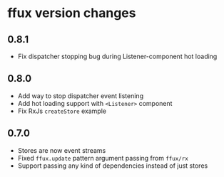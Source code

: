 # ffux version changes 

## 0.8.1

* Fix dispatcher stopping bug during Listener-component hot loading

## 0.8.0

* Add way to stop dispatcher event listening
* Add hot loading support with `<Listener>` component
* Fix RxJs `createStore` example 


## 0.7.0

* Stores are now event streams
* Fixed `ffux.update` pattern argument passing from `ffux/rx`
* Support passing any kind of dependencies instead of just stores

